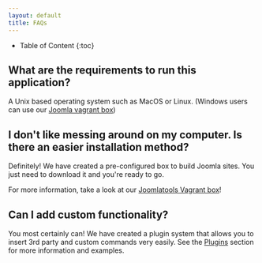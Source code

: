 ```yaml
---
layout: default
title: FAQs
---
```


* Table of Content
{:toc}

## What are the requirements to run this application?

A Unix based operating system such as MacOS or Linux. (Windows users can use our [Joomla vagrant box](https://github.com/joomlatools/joomla-vagrant))

## I don't like messing around on my computer. Is there an easier installation method?

Definitely! We have created a pre-configured box to build Joomla sites. You just need to download it and you're ready to go.

For more information, take a look at our [Joomlatools Vagrant box](../vagrant.html)!

## Can I add custom functionality?

You most certainly can! We have created a plugin system that allows you to insert 3rd party and custom commands very easily. See the [Plugins](3-plugins.html) section for more information and examples.
